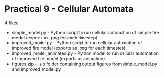 # Practical 9 - Cellular Automata

4 files:
- simple_model.py - Python script to run cellular automation of simple fire model (exports as .png for each timestep)
- improved_model.py - Python script to run cellular automation of improved fire model (exports as .png for each timestep)
- improved_model_animated.py - Python model to run cellular automation of improved fire model (exports as animation)
- figures.zip - .zip folder containing output figures from simple_model.py and improved_model.py
